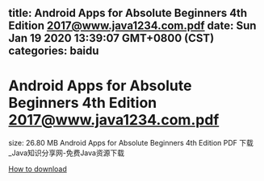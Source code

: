 
title: Android Apps for Absolute Beginners 4th Edition 2017@www.java1234.com.pdf
date: Sun Jan 19 2020 13:39:07 GMT+0800 (CST)    
categories: baidu
---

# Android Apps for Absolute Beginners 4th Edition 2017@www.java1234.com.pdf
size: 26.80 MB
 Android Apps for Absolute Beginners 4th Edition PDF 下载_Java知识分享网-免费Java资源下载
 

[How to download](https://bpcam.bemobtrk.com/go/2ceec3aa-1ca2-46d6-b9ff-aaa5c184517c?jno=3381)